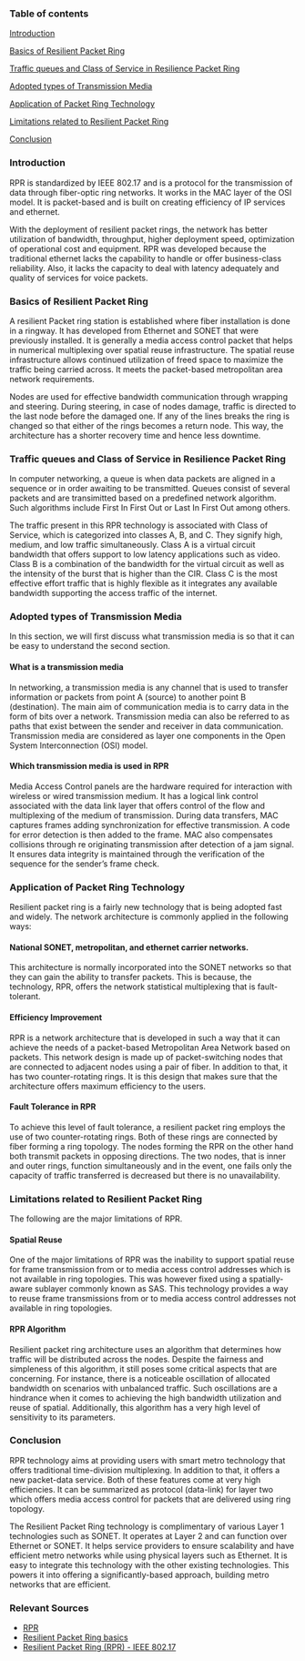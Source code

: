 ### Table of contents

[Introduction](#introduction)

[Basics of Resilient Packet Ring](#basics-of-resilient-packet-ring)

[Traffic queues and Class of Service in Resilience Packet Ring](#traffic-queues-and-class-of-service-in-resilience-packet-ring)

[Adopted types of Transmission Media](#adopted-types-of-transmission-media)

[Application of Packet Ring Technology](#application-of-packet-ring-technology)

[Limitations related to Resilient Packet Ring](#limitations-related-to-resilient-packet-ring)

[Conclusion](#conclusion)

### Introduction

RPR is standardized by IEEE 802.17 and is a protocol for the transmission of data through fiber-optic ring networks. It works in the MAC layer of the OSI model. It is packet-based and is built on creating efficiency of IP services and ethernet.

With the deployment of resilient packet rings, the network has better utilization of bandwidth, throughput, higher deployment speed, optimization of operational cost and equipment. RPR was developed because the traditional ethernet lacks the capability to handle or offer business-class reliability. Also, it lacks the capacity to deal with latency adequately and quality of services for voice packets.  

### Basics of Resilient Packet Ring

A resilient Packet ring station is established where fiber installation is done in a ringway. It has developed from Ethernet and SONET that were previously installed. It is generally a media access control packet that helps in numerical multiplexing over spatial reuse infrastructure. The spatial reuse infrastructure allows continued utilization of freed space to maximize the traffic being carried across. It meets the packet-based metropolitan area network requirements. 

Nodes are used for effective bandwidth communication through wrapping and steering. During steering, in case of nodes damage, traffic is directed to the last node before the damaged one. If any of the lines breaks the ring is changed so that either of the rings becomes a return node. This way, the architecture has a shorter recovery time and hence less downtime.   

### Traffic queues and Class of Service in Resilience Packet Ring 

In computer networking, a queue is when data packets are aligned in a sequence or in order awaiting to be transmitted. Queues consist of several packets and are transimitted based on a predefined network algorithm. Such algorithms include First In First Out or Last In First Out among others. 

The traffic present in this RPR technology is associated with Class of Service, which is categorized into classes A, B, and C. They signify high, medium, and low traffic simultaneously. Class A is a virtual circuit bandwidth that offers support to low latency applications such as video. Class B is a combination of the bandwidth for the virtual circuit as well as the intensity of the burst that is higher than the CIR. Class C is the most effective effort traffic that is highly flexible as it integrates any available bandwidth supporting the access traffic of the internet.

### Adopted types of Transmission Media

In this section, we will first discuss what transmission media is so that it can be easy to understand the second section.

#### What is a transmission media

In networking, a transmission media is any channel that is used to transfer information or packets from point A (source) to another point B (destination). The main aim of communication media is to carry data in the form of bits over a network. Transmission media can also be referred to as paths that exist between the sender and receiver in data communication. Transmission media are considered as layer one components in the Open System Interconnection (OSI) model.

#### Which transmission media is used in RPR

Media Access Control panels are the hardware required for interaction with wireless or wired transmission medium. It has a logical link control associated with the data link layer that offers control of the flow and multiplexing of the medium of transmission. During data transfers, MAC captures frames adding synchronization for effective transmission. A code for error detection is then added to the frame. MAC also compensates collisions through re originating transmission after detection of a jam signal. It ensures data integrity is maintained through the verification of the sequence for the sender’s frame check.  

### Application of Packet Ring Technology

Resilient packet ring is a fairly new technology that is being adopted fast and widely. The network architecture is commonly applied in the following ways:

#### National SONET, metropolitan, and ethernet carrier networks. 

This architecture is normally incorporated into the SONET networks so that they can gain the ability to transfer packets. This is because, the technology, RPR, offers the network statistical multiplexing that is fault-tolerant. 

#### Efficiency Improvement 

RPR is a network architecture that is developed in such a way that it can achieve the needs of a packet-based Metropolitan Area Network based on packets. This network design is made up of packet-switching nodes that are connected to adjacent nodes using a pair of fiber. In addition to that, it has two counter-rotating rings. It is this design that makes sure that the architecture offers maximum efficiency to the users. 

#### Fault Tolerance in RPR

To achieve this level of fault tolerance, a resilient packet ring employs the use of two counter-rotating rings. Both of these rings are connected by fiber forming a ring topology. The nodes forming the RPR on the other hand both transmit packets in opposing directions. The two nodes, that is inner and outer rings, function simultaneously and in the event, one fails only the capacity of traffic transferred is decreased but there is no unavailability. 

### Limitations related to Resilient Packet Ring

The following are the major limitations of RPR.

#### Spatial Reuse

One of the major limitations of RPR was the inability to support spatial reuse for frame transmission from or to media access control addresses which is not available in ring topologies. This was however fixed using a spatially-aware sublayer commonly known as SAS. This technology provides a way to reuse frame transmissions from or to media access control addresses not available in ring topologies. 

#### RPR Algorithm

Resilient packet ring architecture uses an algorithm that determines how traffic will be distributed across the nodes. Despite the fairness and simpleness of this algorithm, it still poses some critical aspects that are concerning. For instance, there is a noticeable oscillation of allocated bandwidth on scenarios with unbalanced traffic. Such oscillations are a hindrance when it comes to achieving the high bandwidth utilization and reuse of spatial. Additionally, this algorithm has a very high level of sensitivity to its parameters.

### Conclusion 

RPR technology aims at providing users with smart metro technology that offers traditional time-division multiplexing. In addition to that, it offers a new packet-data service. Both of these features come at very high efficiencies. It can be summarized as protocol (data-link) for layer two which offers media access control for packets that are delivered using ring topology.

The Resilient Packet Ring technology is complimentary of various Layer 1 technologies such as SONET. It operates at Layer 2 and can function over Ethernet or SONET. It helps service providers to ensure scalability and have efficient metro networks while using physical layers such as Ethernet. It is easy to integrate this technology with the other existing technologies. This powers it into offering a significantly-based approach, building metro networks that are efficient.   

### Relevant Sources

- [RPR](https://www.pcmag.com/encyclopedia/term/rpr)
- [Resilient Packet Ring basics](https://www.networkworld.com/article/2339177/resilient-packet-ring-basics.html)
- [Resilient Packet Ring (RPR) - IEEE 802.17](https://www.tutorialspoint.com/resilient-packet-ring-rpr-ieee-802-17)
